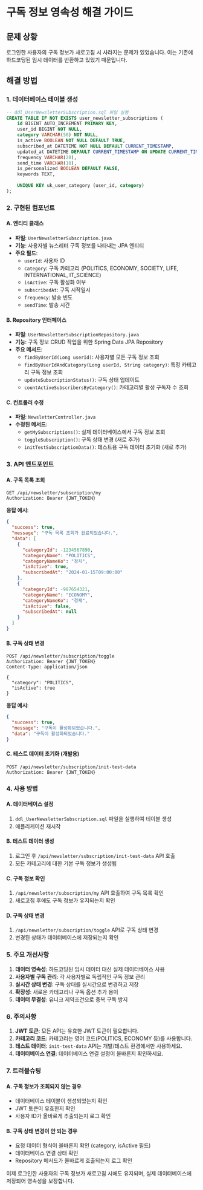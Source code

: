 # 구독 정보 영속성 해결 가이드

## 문제 상황
로그인한 사용자의 구독 정보가 새로고침 시 사라지는 문제가 있었습니다. 이는 기존에 하드코딩된 임시 데이터를 반환하고 있었기 때문입니다.

## 해결 방법

### 1. 데이터베이스 테이블 생성
```sql
-- ddl_UserNewsletterSubscription.sql 파일 실행
CREATE TABLE IF NOT EXISTS user_newsletter_subscriptions (
    id BIGINT AUTO_INCREMENT PRIMARY KEY,
    user_id BIGINT NOT NULL,
    category VARCHAR(50) NOT NULL,
    is_active BOOLEAN NOT NULL DEFAULT TRUE,
    subscribed_at DATETIME NOT NULL DEFAULT CURRENT_TIMESTAMP,
    updated_at DATETIME DEFAULT CURRENT_TIMESTAMP ON UPDATE CURRENT_TIMESTAMP,
    frequency VARCHAR(20),
    send_time VARCHAR(10),
    is_personalized BOOLEAN DEFAULT FALSE,
    keywords TEXT,
    
    UNIQUE KEY uk_user_category (user_id, category)
);
```

### 2. 구현된 컴포넌트

#### A. 엔티티 클래스
- **파일**: `UserNewsletterSubscription.java`
- **기능**: 사용자별 뉴스레터 구독 정보를 나타내는 JPA 엔티티
- **주요 필드**:
  - `userId`: 사용자 ID
  - `category`: 구독 카테고리 (POLITICS, ECONOMY, SOCIETY, LIFE, INTERNATIONAL, IT_SCIENCE)
  - `isActive`: 구독 활성화 여부
  - `subscribedAt`: 구독 시작일시
  - `frequency`: 발송 빈도
  - `sendTime`: 발송 시간

#### B. Repository 인터페이스
- **파일**: `UserNewsletterSubscriptionRepository.java`
- **기능**: 구독 정보 CRUD 작업을 위한 Spring Data JPA Repository
- **주요 메서드**:
  - `findByUserId(Long userId)`: 사용자별 모든 구독 정보 조회
  - `findByUserIdAndCategory(Long userId, String category)`: 특정 카테고리 구독 정보 조회
  - `updateSubscriptionStatus()`: 구독 상태 업데이트
  - `countActiveSubscribersByCategory()`: 카테고리별 활성 구독자 수 조회

#### C. 컨트롤러 수정
- **파일**: `NewsletterController.java`
- **수정된 메서드**:
  - `getMySubscriptions()`: 실제 데이터베이스에서 구독 정보 조회
  - `toggleSubscription()`: 구독 상태 변경 (새로 추가)
  - `initTestSubscriptionData()`: 테스트용 구독 데이터 초기화 (새로 추가)

### 3. API 엔드포인트

#### A. 구독 목록 조회
```http
GET /api/newsletter/subscription/my
Authorization: Bearer {JWT_TOKEN}
```

**응답 예시**:
```json
{
  "success": true,
  "message": "구독 목록 조회가 완료되었습니다.",
  "data": [
    {
      "categoryId": -1234567890,
      "categoryName": "POLITICS",
      "categoryNameKo": "정치",
      "isActive": true,
      "subscribedAt": "2024-01-15T09:00:00"
    },
    {
      "categoryId": -987654321,
      "categoryName": "ECONOMY",
      "categoryNameKo": "경제",
      "isActive": false,
      "subscribedAt": null
    }
  ]
}
```

#### B. 구독 상태 변경
```http
POST /api/newsletter/subscription/toggle
Authorization: Bearer {JWT_TOKEN}
Content-Type: application/json

{
  "category": "POLITICS",
  "isActive": true
}
```

**응답 예시**:
```json
{
  "success": true,
  "message": "구독이 활성화되었습니다.",
  "data": "구독이 활성화되었습니다."
}
```

#### C. 테스트 데이터 초기화 (개발용)
```http
POST /api/newsletter/subscription/init-test-data
Authorization: Bearer {JWT_TOKEN}
```

### 4. 사용 방법

#### A. 데이터베이스 설정
1. `ddl_UserNewsletterSubscription.sql` 파일을 실행하여 테이블 생성
2. 애플리케이션 재시작

#### B. 테스트 데이터 생성
1. 로그인 후 `/api/newsletter/subscription/init-test-data` API 호출
2. 모든 카테고리에 대한 기본 구독 정보가 생성됨

#### C. 구독 정보 확인
1. `/api/newsletter/subscription/my` API 호출하여 구독 목록 확인
2. 새로고침 후에도 구독 정보가 유지되는지 확인

#### D. 구독 상태 변경
1. `/api/newsletter/subscription/toggle` API로 구독 상태 변경
2. 변경된 상태가 데이터베이스에 저장되는지 확인

### 5. 주요 개선사항

1. **데이터 영속성**: 하드코딩된 임시 데이터 대신 실제 데이터베이스 사용
2. **사용자별 구독 관리**: 각 사용자별로 독립적인 구독 정보 관리
3. **실시간 상태 변경**: 구독 상태를 실시간으로 변경하고 저장
4. **확장성**: 새로운 카테고리나 구독 옵션 추가 용이
5. **데이터 무결성**: 유니크 제약조건으로 중복 구독 방지

### 6. 주의사항

1. **JWT 토큰**: 모든 API는 유효한 JWT 토큰이 필요합니다.
2. **카테고리 코드**: 카테고리는 영어 코드(POLITICS, ECONOMY 등)를 사용합니다.
3. **테스트 데이터**: `init-test-data` API는 개발/테스트 환경에서만 사용하세요.
4. **데이터베이스 연결**: 데이터베이스 연결 설정이 올바른지 확인하세요.

### 7. 트러블슈팅

#### A. 구독 정보가 조회되지 않는 경우
- 데이터베이스 테이블이 생성되었는지 확인
- JWT 토큰이 유효한지 확인
- 사용자 ID가 올바르게 추출되는지 로그 확인

#### B. 구독 상태 변경이 안 되는 경우
- 요청 데이터 형식이 올바른지 확인 (category, isActive 필드)
- 데이터베이스 연결 상태 확인
- Repository 메서드가 올바르게 호출되는지 로그 확인

이제 로그인한 사용자의 구독 정보가 새로고침 시에도 유지되며, 실제 데이터베이스에 저장되어 영속성을 보장합니다.
